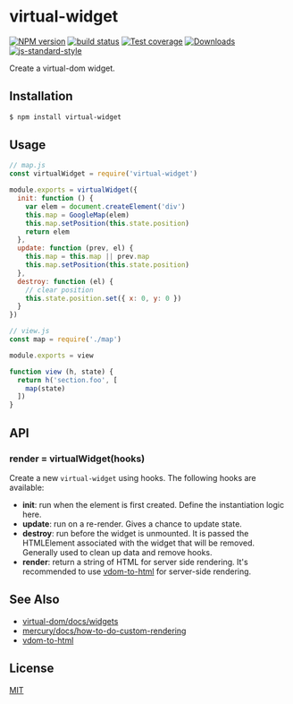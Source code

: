 # virtual-widget

[![NPM version][npm-image]][npm-url]
[![build status][travis-image]][travis-url]
[![Test coverage][codecov-image]][codecov-url]
[![Downloads][downloads-image]][downloads-url]
[![js-standard-style][standard-image]][standard-url]

Create a virtual-dom widget.

## Installation
```sh
$ npm install virtual-widget
```

## Usage
```js
// map.js
const virtualWidget = require('virtual-widget')

module.exports = virtualWidget({
  init: function () {
    var elem = document.createElement('div')
    this.map = GoogleMap(elem)
    this.map.setPosition(this.state.position)
    return elem
  },
  update: function (prev, el) {
    this.map = this.map || prev.map
    this.map.setPosition(this.state.position)
  },
  destroy: function (el) {
    // clear position
    this.state.position.set({ x: 0, y: 0 })
  }
})
```
```js
// view.js
const map = require('./map')

module.exports = view

function view (h, state) {
  return h('section.foo', [
    map(state)
  ])
}
```

## API
### render = virtualWidget(hooks)
Create a new `virtual-widget` using hooks. The following hooks are available:
- __init__: run when the element is first created. Define the instantiation
  logic here.
- __update__: run on a re-render. Gives a chance to update state.
- __destroy__: run before the widget is unmounted. It is passed the HTMLElement
  associated with the widget that will be removed. Generally used to clean up
  data and remove hooks.
- __render__: return a string of HTML for server side rendering. It's
  recommended to use [vdom-to-html][1] for server-side rendering.

## See Also
- [virtual-dom/docs/widgets](https://github.com/Raynos/mercury/blob/master/docs/widgets.md)
- [mercury/docs/how-to-do-custom-rendering](https://github.com/Raynos/mercury/blob/master/docs/faq.md#how-do-i-do-custom-rendering)
- [vdom-to-html][1]

## License
[MIT](https://tldrlegal.com/license/mit-license)

[npm-image]: https://img.shields.io/npm/v/virtual-widget.svg?style=flat-square
[npm-url]: https://npmjs.org/package/virtual-widget
[travis-image]: https://img.shields.io/travis/yoshuawuyts/virtual-widget/master.svg?style=flat-square
[travis-url]: https://travis-ci.org/yoshuawuyts/virtual-widget
[codecov-image]: https://img.shields.io/codecov/c/github/yoshuawuyts/virtual-widget/master.svg?style=flat-square
[codecov-url]: https://codecov.io/github/yoshuawuyts/virtual-widget
[downloads-image]: http://img.shields.io/npm/dm/virtual-widget.svg?style=flat-square
[downloads-url]: https://npmjs.org/package/virtual-widget
[standard-image]: https://img.shields.io/badge/code%20style-standard-brightgreen.svg?style=flat-square
[standard-url]: https://github.com/feross/standard
[1]: https://github.com/nthtran/vdom-to-html
